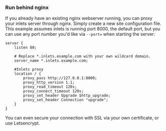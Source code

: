 ### Run behind nginx

If you already have an existing nginx webserver running, you can proxy your inlets server through nginx. Simply create a new site configuration file. This example assumes inlets is running port 8000, the default port, but you can use any port number you'd like via `--port=` when starting the server:

```
server {
    listen 80;

    # Replace *.inlets.example.com with your own wildcard domain.
    server_name *.inlets.example.com;

    #Inlets proxy
    location / {
        proxy_pass http://127.0.0.1:8000;
        proxy_http_version 1.1;
        proxy_read_timeout 120s;
        proxy_connect_timeout 120s;
        proxy_set_header Upgrade $http_upgrade;
        proxy_set_header Connection "upgrade";
    }
}
```

You can even secure your connection with SSL via your own certificate, or use Letsencrypt.
